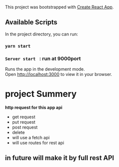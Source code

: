 
This project was bootstrapped with [Create React App](https://github.com/facebook/create-react-app).

## Available Scripts

In the project directory, you can run:

### `yarn start`
### `Server start ` : run at 9000port

Runs the app in the development mode.\
Open [http://localhost:3000](http://localhost:3000) to view it in your browser.

# project Summery 
**http request for this app api**
- get request
- put request 
- post request
- delete
- will use a fetch api 
- will use routes for rest api

## in future will make it by full rest API 

